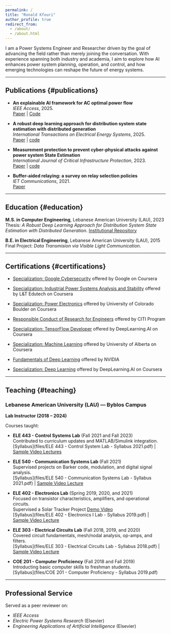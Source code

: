 ```yaml
---
permalink: /
title: "Ronald Kfouri"
author_profile: true
redirect_from: 
  - /about/
  - /about.html
---
```


I am a Power Systems Engineer and Researcher driven by the goal of advancing the field rather than merely joining the conversation. With experience spanning both industry and academia, I aim to explore how AI enhances power system planning, operation, and control, and how emerging technologies can reshape the future of energy systems.

---

## Publications {#publications}

- **An explainable AI framework for AC optimal power flow**  
  *IEEE Access*, 2025.  
  [Paper](https://ieeexplore.ieee.org/document/11177141) | [Code](https://github.com/RonaldKfouri/XAI_for_AC-OPF)

- **A robust deep learning approach for distribution system state estimation with distributed generation**  
  *International Transactions on Electrical Energy Systems*, 2025.  
  [Paper](https://onlinelibrary.wiley.com/doi/full/10.1155/etep/2734170) | [code](https://github.com/RonaldKfouri/DSSE-Learn)

 - **Measurement protection to prevent cyber-physical attacks against power system State Estimation**  
  *International Journal of Critical Infrastructure Protection*, 2023.  
  [Paper](https://www.sciencedirect.com/science/article/abs/pii/S1874548223000562) | [code](https://github.com/RonaldKfouri/ILP-to-Protect-against-SE-Attacks)

- **Buffer-aided relaying: a survey on relay selection policies**  
  *IET Communications*, 2021.  
  [Paper](https://ietresearch.onlinelibrary.wiley.com/doi/full/10.1049/iet-com.2020.0532)

---

## Education {#education}

**M.S. in Computer Engineering**, Lebanese American University (LAU), 2023  
Thesis: *A Robust Deep Learning Approach for Distribution System State Estimation with Distributed Generation*. [Institutional Repository](https://laur.lau.edu.lb:8443/xmlui/handle/10725/14595)

**B.E. in Electrical Engineering**, Lebanese American University (LAU), 2015  
Final Project: *Data Transmision via Visible Light Communication*.

---

## Certifications {#certifications}

- [Specialization: Google Cybersecurity](https://www.coursera.org/account/accomplishments/specialization/certificate/DIOAAWWSI126) offered by Google on Coursera

- [Specialization: Industrial Power Systems Analysis and Stability](https://www.coursera.org/account/accomplishments/specialization/certificate/VNTIVJ29DX5V) offered by L&T Edutech on Coursera
  
- [Specialization: Power Electronics](https://www.coursera.org/account/accomplishments/specialization/certificate/SOOKHULE6WY8) offered by University of Colorado Boulder on Coursera

- [Responsible Conduct of Research for Engineers](https://www.citiprogram.org/verify/?w8ddec41f-1400-43e5-96ed-4878cc439313-63899263) offered by CITI Program

- [Specialization: TensorFlow Developer](https://www.coursera.org/account/accomplishments/specialization/certificate/P75L5MJP99WG) offered by DeepLearning.AI on Coursera 

- [Specialization: Machine Learning](https://www.coursera.org/account/accomplishments/specialization/certificate/UUGC4Q7HGYRU) offered by University of Alberta on Coursera

- [Fundamentals of Deep Learning](https://courses.nvidia.com/certificates/e6af57e064f84bf4994d2f22170bea54/) offered by NVIDIA

- [Specialization: Deep Learning](https://www.coursera.org/account/accomplishments/specialization/certificate/Z2PLFDK576KV) offered by DeepLearning.AI on Coursera

---

## Teaching {#teaching}

### Lebanese American University (LAU) — Byblos Campus  
**Lab Instructor (2018 – 2024)**  

Courses taught:

- **ELE 443 - Control Systems Lab** (Fall 2021 and Fall 2023)  
  Contributed to curriculum updates and MATLAB/Simulink integration.     
  [Syllabus](files/ELE 443 - Control System Lab - Syllabus 2021.pdf) | [Sample Video Lectures](https://drive.google.com/drive/folders/1fP8Gaycfglnw-lFAR8yxE9mbx2WS6A-e?usp=sharing&hl=en)

- **ELE 540 - Communication Systems Lab** (Fall 2021)  
  Supervised projects on Barker code, modulation, and digital signal analysis.    
  [Syllabus](files/ELE 540 - Communication Systems Lab - Syllabus 2021.pdf) | [Sample Video Lecture](https://drive.google.com/drive/folders/1d1vXq5vG32EWQyJHohgirSb2ifsD-WzQ?usp=sharing&hl=en)

- **ELE 402 - Electronics Lab** (Spring 2019, 2020, and 2021)  
  Focused on transistor characteristics, amplifiers, and operational circuits.  
  Supervised a Solar Tracker Project [Demo Video](https://drive.google.com/drive/folders/1eGAnCNHLbCQUuEg7NiAfjPu0ikDi4VoI?usp=sharing&hl=en)    
  [Syllabus](files/ELE 402 - Electronics I Lab - Syllabus 2019.pdf) | [Sample Video Lecture](https://drive.google.com/drive/folders/1Gi1BAa47Nx_KeU_2JEoirGiMSU4dVeri?usp=sharing&hl=en)

- **ELE 303 - Electrical Circuits Lab** (Fall 2018, 2019, and 2020)    
  Covered circuit fundamentals, mesh/nodal analysis, op-amps, and filters.    
  [Syllabus](files/ELE 303 - Electrical Circuits Lab - Syllabus 2018.pdf) | [Sample Video Lecture](https://drive.google.com/drive/folders/1qipiRFA7t2kl4z9gNckNidYMGpTAS4q5?usp=sharing&hl=en)

- **COE 201 - Computer Proficiency** (Fall 2018 and Fall 2019)    
  Introducting basic computer skills to freshman students.    
  [Syllabus](files/COE 201 - Computer Proficiency - Syllabus 2019.pdf)

---

## Professional Service
Served as a peer reviewer on:
- *IEEE Access*
- *Electric Power Systems Research* (Elsevier)
- *Engineering Applications of Artificial Intelligence* (Elsevier)
  

